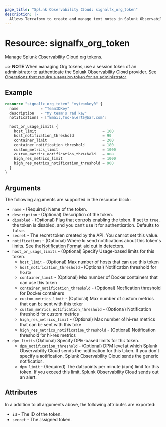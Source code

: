 ```yaml
---
page_title: "Splunk Observability Cloud: signalfx_org_token"
description: |-
  Allows Terraform to create and manage text notes in Splunk Observability Cloud
---
```


# Resource: signalfx_org_token

Manage Splunk Observability Cloud org tokens.

~> **NOTE** When managing Org tokens, use a session token of an administrator to authenticate the Splunk Observability Cloud provider. See [Operations that require a session token for an administrator](https://dev.splunk.com/observability/docs/administration/authtokens#Operations-that-require-a-session-token-for-an-administrator).

## Example

```terraform
resource "signalfx_org_token" "myteamkey0" {
  name          = "TeamIDKey"
  description   = "My team's rad key"
  notifications = ["Email,foo-alerts@bar.com"]

  host_or_usage_limits {
    host_limit                              = 100
    host_notification_threshold             = 90
    container_limit                         = 200
    container_notification_threshold        = 180
    custom_metrics_limit                    = 1000
    custom_metrics_notification_threshold   = 900
    high_res_metrics_limit                  = 1000
    high_res_metrics_notification_threshold = 900
  }
}
```

## Arguments

The following arguments are supported in the resource block:

* `name` - (Required) Name of the token.
* `description` - (Optional) Description of the token.
* `disabled` - (Optional) Flag that controls enabling the token. If set to `true`, the token is disabled, and you can't use it for authentication. Defaults to `false`.
* `secret` - The secret token created by the API. You cannot set this value.
* `notifications` - (Optional) Where to send notifications about this token's limits. See the [Notification Format](https://www.terraform.io/docs/providers/signalfx/r/detector.html#notification-format) laid out in detectors.
* `host_or_usage_limits` - (Optional) Specify Usage-based limits for this token.
  * `host_limit` - (Optional) Max number of hosts that can use this token
  * `host_notification_threshold` - (Optional) Notification threshold for hosts
  * `container_limit` - (Optional) Max number of Docker containers that can use this token
  * `container_notification_threshold` - (Optional) Notification threshold for Docker containers
  * `custom_metrics_limit` - (Optional) Max number of custom metrics that can be sent with this token
  * `custom_metrics_notification_threshold` - (Optional) Notification threshold for custom metrics
  * `high_res_metrics_limit` - (Optional) Max number of hi-res metrics that can be sent with this toke
  * `high_res_metrics_notification_threshold` - (Optional) Notification threshold for hi-res metrics
* `dpm_limits` (Optional) Specify DPM-based limits for this token.
  * `dpm_notification_threshold` - (Optional) DPM level at which Splunk Observability Cloud sends the notification for this token. If you don't specify a notification, Splunk Observability Cloud sends the generic notification.
  * `dpm_limit` - (Required) The datapoints per minute (dpm) limit for this token. If you exceed this limit, Splunk Observability Cloud sends out an alert.

## Attributes

In a addition to all arguments above, the following attributes are exported:

* `id` - The ID of the token.
* `secret` - The assigned token.

